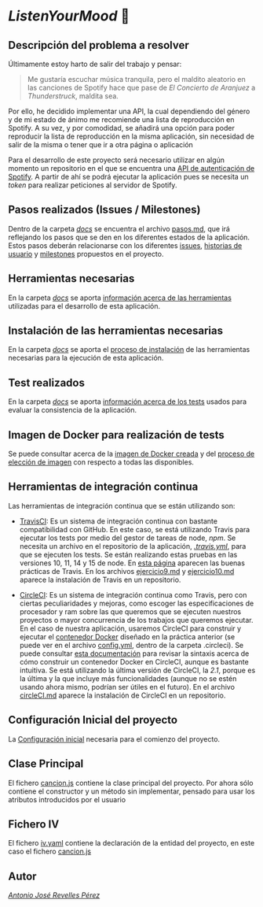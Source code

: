 # *ListenYourMood* :musical_note:

## Descripción del problema a resolver
Últimamente estoy harto de salir del trabajo y pensar:
  > Me gustaría escuchar música tranquila, pero el maldito aleatorio en las canciones de Spotify hace que pase de *El Concierto de Aranjuez* a *Thunderstruck*, maldita sea.
  
Por ello, he decidido implementar una API, la cual dependiendo del género y de mi estado de ánimo me recomiende una lista de reproducción en Spotify.
A su vez, y por comodidad, se añadirá una opción para poder reproducir la lista de reproducción en la misma aplicación, sin necesidad de salir de la misma o tener que ir a otra página o aplicación

Para el desarrollo de este proyecto será necesario utilizar en algún momento un repositorio en el que se encuentra una [API de autenticación de Spotify](https://github.com/spotify/web-api-auth-examples). A partir de ahí se podrá ejecutar la aplicación pues se necesita un *token* para realizar peticiones al servidor de Spotify.

## Pasos realizados (Issues / Milestones)

Dentro de la carpeta *[docs](https://github.com/AntonioRev/ListenYourMood/tree/master/docs)* se encuentra el archivo [pasos.md](https://github.com/AntonioRev/ListenYourMood/blob/master/docs/pasos.md), que irá reflejando los pasos que se den en los diferentes estados de la aplicación. Estos pasos deberán relacionarse con los diferentes [issues](https://github.com/AntonioRev/ListenYourMood/issues), [historias de usuario](https://github.com/AntonioRev/ListenYourMood/labels/user-stories) y [milestones](https://github.com/AntonioRev/ListenYourMood/milestones) propuestos en el proyecto.

## Herramientas necesarias
En la carpeta *[docs](https://github.com/AntonioRev/ListenYourMood/tree/master/docs)* se aporta [información acerca de las herramientas](https://github.com/AntonioRev/ListenYourMood/blob/master/docs/herramientas.md) utilizadas para el desarrollo de esta aplicación.

## Instalación de las herramientas necesarias
En la carpeta *[docs](https://github.com/AntonioRev/ListenYourMood/tree/master/docs)* se aporta el [proceso de instalación](https://github.com/AntonioRev/ListenYourMood/blob/master/docs/instalacionHerramientas.md) de las herramientas necesarias para la ejecución de esta aplicación.

## Test realizados
En la carpeta *[docs](https://github.com/AntonioRev/ListenYourMood/tree/master/docs)* se aporta [información acerca de los tests](https://github.com/AntonioRev/ListenYourMood/blob/master/docs/tests.md) usados para evaluar la consistencia de la aplicación.

## Imagen de Docker para realización de tests
Se puede consultar acerca de la [imagen de Docker creada](https://github.com/AntonioRev/ListenYourMood/blob/master/docs/Docker.md) y del [proceso de elección de imagen](https://github.com/AntonioRev/ListenYourMood/blob/master/docs/imagenesDocker.md) con respecto a todas las disponibles.

## Herramientas de integración continua
Las herramientas de integración continua que se están utilizando son:
- [TravisCI](https://travis-ci.com/): Es un sistema de integración continua con bastante compatibilidad con GitHub. En este caso, se está utilizando Travis para ejecutar los tests por medio del gestor de tareas de node, *npm*. Se necesita un archivo en el repositorio de la aplicación, *[.travis.yml](https://github.com/antoniorev/ListenYourMood/blob/master/.travis.yml)*, para que se ejecuten los tests. Se están realizando estas pruebas en las versiones 10, 11, 14 y 15 de node. En [esta página](https://docs.travis-ci.com/user/languages/javascript-with-nodejs/) aparecen las buenas prácticas de Travis.
En los archivos [ejercicio9.md](https://github.com/antoniorev/EjerciciosIV/blob/main/Milestone4/ejercicio9.md) y [ejercicio10.md](https://github.com/antoniorev/EjerciciosIV/blob/main/Milestone4/ejercicio10.md) aparece la instalación de Travis en un repositorio.


- [CircleCI](https://circleci.com/): Es un sistema de integración continua como Travis, pero con ciertas peculiaridades y mejoras, como escoger las especificaciones de procesador y ram sobre las que queremos que se ejecuten nuestros proyectos o mayor concurrencia de los trabajos que queremos ejecutar. En el caso de nuestra aplicación, usaremos CircleCI para construir y ejecutar el [contenedor Docker](https://github.com/antoniorev/ListenYourMood/blob/master/Dockerfile) diseñado en la práctica anterior (se puede ver en el archivo [config.yml](https://github.com/antoniorev/ListenYourMood/blob/master/.circleci/config.yml), dentro de la carpeta .circleci). Se puede consultar [esta documentación](https://circleci.com/docs/2.0/building-docker-images/) para revisar la sintaxis acerca de cómo construir un contenedor Docker en CircleCI, aunque es bastante intuitiva. Se está utilizando la última versión de CircleCI, la *2.1*, porque es la última y la que incluye más funcionalidades (aunque no se estén usando ahora mismo, podrían ser útiles en el futuro).
En el archivo [circleCI.md](https://github.com/antoniorev/ListenYourMood/blob/master/docs/circleCI.md) aparece la instalación de CircleCI en un repositorio.

## Configuración Inicial del proyecto
La [Configuración inicial](https://github.com/AntonioRev/ListenYourMood/blob/master/docs/ConfiguracionInicial.md) necesaria para el comienzo del proyecto.

## Clase Principal
El fichero [cancion.js](https://github.com/AntonioRev/ListenYourMood/blob/master/src/cancion.js) contiene la clase principal del proyecto. Por ahora sólo contiene el constructor y un método sin implementar, pensado para usar los atributos introducidos por el usuario

## Fichero IV
El fichero [iv.yaml](https://github.com/AntonioRev/ListenYourMood/blob/master/iv.yaml) contiene la declaración de la entidad del proyecto, en este caso el fichero [cancion.js](https://github.com/AntonioRev/ListenYourMood/blob/master/src/cancion.js)

## Autor
*[Antonio José Revelles Pérez](https://github.com/AntonioRev)*
